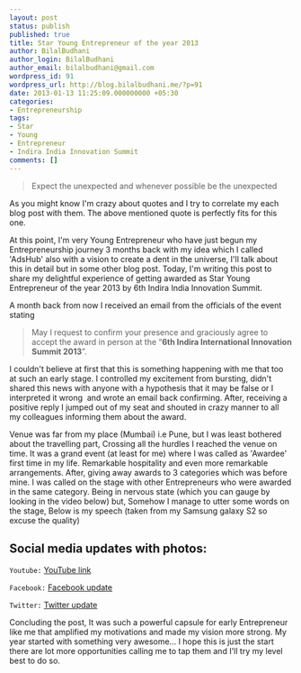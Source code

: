 ```yaml
---
layout: post
status: publish
published: true
title: Star Young Entrepreneur of the year 2013
author: BilalBudhani
author_login: BilalBudhani
author_email: bilalbudhani@gmail.com
wordpress_id: 91
wordpress_url: http://blog.bilalbudhani.me/?p=91
date: 2013-01-13 11:25:09.000000000 +05:30
categories:
- Entrepreneurship
tags:
- Star
- Young
- Entrepreneur
- Indira India Innovation Summit
comments: []
---
```

> Expect the unexpected and whenever possible be the unexpected

As you might know I'm crazy about quotes and I try to&nbsp;correlate my each blog post with them. The above mentioned quote is perfectly fits for this one.
<!-- more -->
At this point, I'm very Young Entrepreneur who have just begun my Entrepreneurship journey 3 months back with my idea which I called 'AdsHub' also with a vision to create a dent in the universe, I'll talk about this in detail but in some other blog post. Today, I'm writing this post to share my&nbsp;delightful experience of getting awarded as Star Young Entrepreneur of the year 2013 by 6th Indira India Innovation Summit.

A month back from now I received an email from the officials of the event stating
<blockquote>May I request to confirm your presence and graciously agree to accept the award in person at the &ldquo;<b>6th Indira International Innovation Summit 2013</b>&rdquo;.</blockquote>
I couldn't believe at first that this is something happening with me that too at such an early stage. I controlled my excitement from bursting, didn't shared this news with anyone with a hypothesis that it may be false or I interpreted it wrong&nbsp; and wrote an email back confirming. After, receiving a positive reply I jumped out of my seat and shouted in crazy manner to all my&nbsp;colleagues informing them about the award.

Venue was far from my place (Mumbai) i.e Pune, but I was least bothered about the travelling part, Crossing all the hurdles I reached the venue on time. It was a grand event (at least for me) where I was called as 'Awardee' first time in my life. Remarkable hospitality and even more remarkable arrangements. After, giving away awards to 3 categories which was before mine. I was called on the stage with other Entrepreneurs who were awarded in the same category. Being in nervous state (which you can gauge by looking in the video below) but, Somehow I manage to utter some words on the stage, Below is my speech (taken from my Samsung galaxy S2 so excuse the quality)

## Social media updates with photos:

`Youtube:` [YouTube link](http://www.youtube.com/watch?v=4MXgJ4c2ees)

`Facebook:` [Facebook update](https://www.facebook.com/BilalBudhani/posts/512212842143747)

`Twitter:` [Twitter update](https://twitter.com/BilalBudhani/status/289980671575855106)

Concluding the post, It was such a powerful capsule for early Entrepreneur like me that amplified my motivations and made my vision more strong. My year started with something very awesome... I hope this is just the start there are lot more opportunities calling me to tap them and I'll try my level best to do so.

